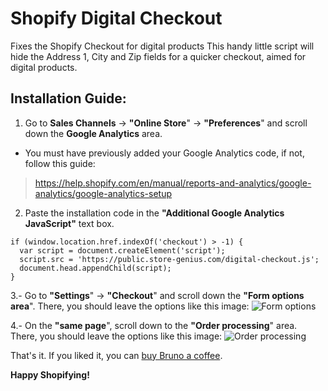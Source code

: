 # Shopify Digital Checkout
Fixes the Shopify Checkout for digital products
This handy little script will hide the Address 1, City and Zip fields for a quicker checkout, aimed for digital products.

## Installation Guide:

1. Go to **Sales Channels** -> **"Online Store**" -> **"Preferences**" and scroll down the **Google Analytics** area.
* You must have previously added your Google Analytics code, if not, follow this guide:
> https://help.shopify.com/en/manual/reports-and-analytics/google-analytics/google-analytics-setup

2. Paste the installation code in the **"Additional Google Analytics JavaScript"** text box.

```
if (window.location.href.indexOf('checkout') > -1) {
  var script = document.createElement('script');
  script.src = 'https://public.store-genius.com/digital-checkout.js';
  document.head.appendChild(script);
}
```

3.- Go to **"Settings**" -> **"Checkout**" and scroll down the **"Form options area**".
There, you should leave the options like this image: 
![Form options](https://public.store-genius.com/digital-form-options.png "Form options")

4.- On the **"same page**", scroll down to the **"Order processing**" area.
There, you should leave the options like this image:
![Order processing](https://public.store-genius.com/digital-order-processing.png "Order processing")

That's it.
If you liked it, you can [buy Bruno a coffee](https://buymeacoff.ee/brunocalderon).

**Happy Shopifying!**
